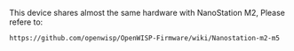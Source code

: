 This device shares almost the same hardware with NanoStation M2, Please refere to:

`https://github.com/openwisp/OpenWISP-Firmware/wiki/Nanostation-m2-m5` 